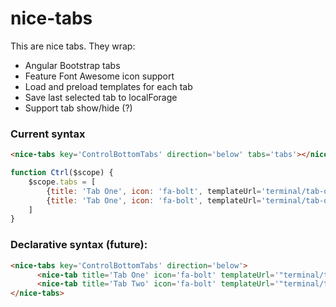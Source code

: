 # nice-tabs

This are nice tabs. They wrap:
- Angular Bootstrap tabs
- Feature Font Awesome icon support
- Load and preload templates for each tab
- Save last selected tab to localForage
- Support tab show/hide (?)





### Current syntax
```html
<nice-tabs key='ControlBottomTabs' direction='below' tabs='tabs'></nice-tabs>
```

```javascript
function Ctrl($scope) {
	$scope.tabs = [
    	{title: 'Tab One', icon: 'fa-bolt', templateUrl='terminal/tab-one.jade'},
    	{title: 'Tab One', icon: 'fa-bolt', templateUrl='terminal/tab-one.jade'},
	]
}
```

### Declarative syntax (future):
```html
<nice-tabs key='ControlBottomTabs' direction='below'>
      <nice-tab title='Tab One' icon='fa-bolt' templateUrl='"terminal/tab-one.pug"'></nice-tab>
      <nice-tab title='Tab Two' icon='fa-bolt' templateUrl='"terminal/tab-two.pug"' ng-show='showOtherTabs'></nice-tab>
</nice-tabs>
```
